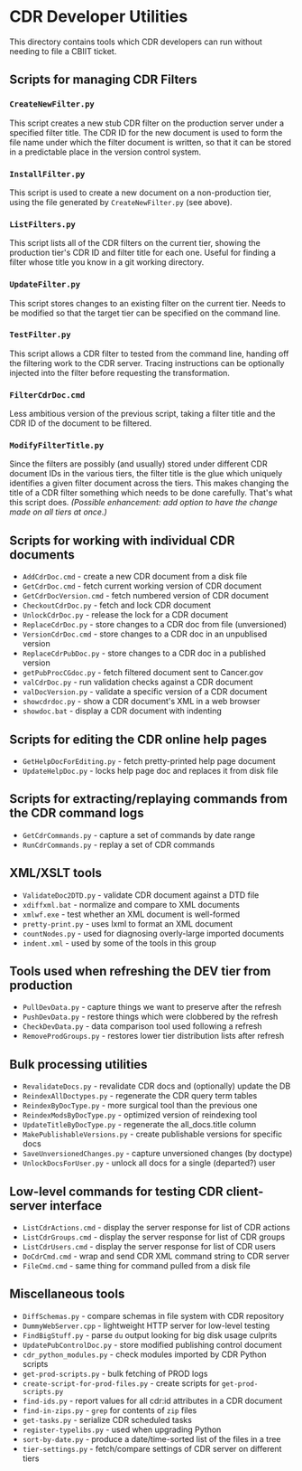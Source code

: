 # CDR Developer Utilities

This directory contains tools which CDR developers can run without
needing to file a CBIIT ticket.

## Scripts for managing CDR Filters

### `CreateNewFilter.py`

This script creates a new stub CDR filter on the production server under
a specified filter title. The CDR ID for the new document is used to
form the file name under which the filter document is written, so that
it can be stored in a predictable place in the version control system.

### `InstallFilter.py`

This script is used to create a new document on a non-production tier,
using the file generated by `CreateNewFilter.py` (see above).

### `ListFilters.py`

This script lists all of the CDR filters on the current tier, showing
the production tier's CDR ID and filter title for each one. Useful for
finding a filter whose title you know in a git working directory.

### `UpdateFilter.py`

This script stores changes to an existing filter on the current tier.
Needs to be modified so that the target tier can be specified on the
command line.

### `TestFilter.py`

This script allows a CDR filter to tested from the command line, handing
off the filtering work to the CDR server. Tracing instructions can be
optionally injected into the filter before requesting the transformation.

### `FilterCdrDoc.cmd`

Less ambitious version of the previous script, taking a filter title
and the CDR ID of the document to be filtered.

### `ModifyFilterTitle.py`

Since the filters are possibly (and usually) stored under different
CDR document IDs in the various tiers, the filter title is the glue
which uniquely identifies a given filter document across the tiers.
This makes changing the title of a CDR filter something which needs
to be done carefully. That's what this script does. _(Possible
enhancement: add option to have the change made on all tiers at once.)_

## Scripts for working with individual CDR documents

 * `AddCdrDoc.cmd` - create a new CDR document from a disk file
 * `GetCdrDoc.cmd` - fetch current working version of CDR document
 * `GetCdrDocVersion.cmd` - fetch numbered version of CDR document
 * `CheckoutCdrDoc.py` - fetch and lock CDR document
 * `UnlockCdrDoc.py` - release the lock for a CDR document
 * `ReplaceCdrDoc.py` - store changes to a CDR doc from file (unversioned)
 * `VersionCdrDoc.cmd` - store changes to a CDR doc in an unpublised version
 * `ReplaceCdrPubDoc.py` - store changes to a CDR doc in a published version
 * `getPubProcCGdoc.py` - fetch filtered document sent to Cancer.gov
 * `valCdrDoc.py` - run validation checks against a CDR document
 * `valDocVersion.py` - validate a specific version of a CDR document
 * `showcdrdoc.py` - show a CDR document's XML in a web browser
 * `showdoc.bat` - display a CDR document with indenting

## Scripts for editing the CDR online help pages

 * `GetHelpDocForEditing.py` - fetch pretty-printed help page document
 * `UpdateHelpDoc.py` - locks help page doc and replaces it from disk file

## Scripts for extracting/replaying commands from the CDR command logs

 * `GetCdrCommands.py` - capture a set of commands by date range
 * `RunCdrCommands.py` - replay a set of CDR commands

## XML/XSLT tools

 * `ValidateDoc2DTD.py` - validate CDR document against a DTD file
 * `xdiffxml.bat` - normalize and compare to XML documents
 * `xmlwf.exe` - test whether an XML document is well-formed
 * `pretty-print.py` - uses lxml to format an XML document
 * `countNodes.py` - used for diagnosing overly-large imported documents
 * `indent.xml` - used by some of the tools in this group

## Tools used when refreshing the DEV tier from production
 * `PullDevData.py` - capture things we want to preserve after the refresh
 * `PushDevData.py` - restore things which were clobbered by the refresh
 * `CheckDevData.py` - data comparison tool used following a refresh
 * `RemoveProdGroups.py` - restores lower tier distribution lists after refresh

## Bulk processing utilities
 * `RevalidateDocs.py` - revalidate CDR docs and (optionally) update the DB
 * `ReindexAllDoctypes.py` - regenerate the CDR query term tables
 * `ReindexByDocType.py` - more surgical tool than the previous one
 * `ReindexModsByDocType.py` - optimized version of reindexing tool
 * `UpdateTitleByDocType.py` - regenerate the all_docs.title column
 * `MakePublishableVersions.py` - create publishable versions for specific docs
 * `SaveUnversionedChanges.py` - capture unversioned changes (by doctype)
 * `UnlockDocsForUser.py` - unlock all docs for a single (departed?) user

## Low-level commands for testing CDR client-server interface

 * `ListCdrActions.cmd` - display the server response for list of CDR actions
 * `ListCdrGroups.cmd` - display the server response for list of CDR groups
 * `ListCdrUsers.cmd` - display the server response for list of CDR users
 * `DoCdrCmd.cmd` - wrap and send CDR XML command string to CDR server
 * `FileCmd.cmd` - same thing for command pulled from a disk file

## Miscellaneous tools
 * `DiffSchemas.py` - compare schemas in file system with CDR repository
 * `DummyWebServer.cpp` - lightweight HTTP server for low-level testing
 * `FindBigStuff.py` - parse `du` output looking for big disk usage culprits
 * `UpdatePubControlDoc.py` - store modified publishing control document
 * `cdr_python_modules.py` - check modules imported by CDR Python scripts
 * `get-prod-scripts.py` - bulk fetching of PROD logs
 * `create-script-for-prod-files.py` - create scripts for `get-prod-scripts.py`
 * `find-ids.py` - report values for all cdr:id attributes in a CDR document
 * `find-in-zips.py` - `grep` for contents of `zip` files
 * `get-tasks.py` - serialize CDR scheduled tasks
 * `register-typelibs.py` - used when upgrading Python
 * `sort-by-date.py` - produce a date/time-sorted list of the files in a tree
 * `tier-settings.py` - fetch/compare settings of CDR server on different tiers
